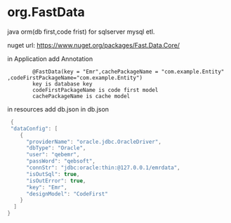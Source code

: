 # org.FastData
java orm(db first,code frist) for sqlserver mysql etl.

nuget url: https://www.nuget.org/packages/Fast.Data.Core/

in Application add Annotation

            @FastData(key = "Emr",cachePackageName = "com.example.Entity" ,codeFirstPackageName="com.example.Entity")
            key is database key 
            codeFirstPackageName is code first model
            cachePackageName is cache model

in resources add db.json
in db.json         
```csharp
 {      
 "dataConfig": [
    {
      "providerName": "oracle.jdbc.OracleDriver",
      "dbType": "Oracle",
      "user": "qebemr",
      "passWord": "qebsoft",
      "connStr": "jdbc:oracle:thin:@127.0.0.1/emrdata",
      "isOutSql": true,
      "isOutError": true,
      "key": "Emr",
      "designModel": "CodeFirst"
    }
  ]
}
```
